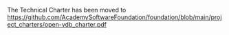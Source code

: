 The Technical Charter has been moved to https://github.com/AcademySoftwareFoundation/foundation/blob/main/project_charters/open-vdb_charter.pdf
